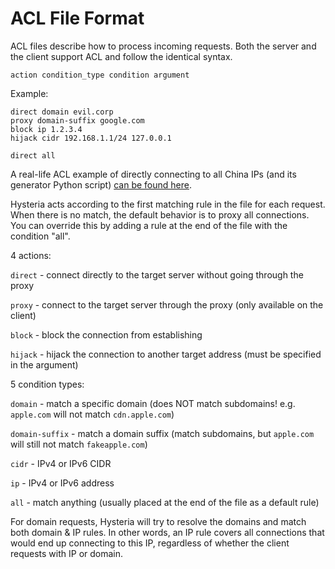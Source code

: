 # ACL File Format

ACL files describe how to process incoming requests. Both the server and the client support ACL and follow the identical syntax.

```
action condition_type condition argument
```

Example:
```
direct domain evil.corp
proxy domain-suffix google.com
block ip 1.2.3.4
hijack cidr 192.168.1.1/24 127.0.0.1

direct all
```

A real-life ACL example of directly connecting to all China IPs (and its generator Python script) [can be found here](docs/acl).

Hysteria acts according to the first matching rule in the file for each request. When there is no match, the default behavior is to proxy all connections. You can override this by adding a rule at the end of the file with the condition "all".

4 actions:

`direct` - connect directly to the target server without going through the proxy

`proxy` - connect to the target server through the proxy (only available on the client)

`block` - block the connection from establishing

`hijack` - hijack the connection to another target address (must be specified in the argument)

5 condition types:

`domain` - match a specific domain (does NOT match subdomains! e.g. `apple.com` will not match `cdn.apple.com`)

`domain-suffix` - match a domain suffix (match subdomains, but `apple.com` will still not match `fakeapple.com`)

`cidr` - IPv4 or IPv6 CIDR

`ip` - IPv4 or IPv6 address

`all` - match anything (usually placed at the end of the file as a default rule)

For domain requests, Hysteria will try to resolve the domains and match both domain & IP rules. In other words, an IP rule covers all connections that would end up connecting to this IP, regardless of whether the client requests with IP or domain.